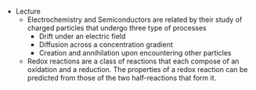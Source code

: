 - Lecture
	- Electrochemistry and Semiconductors are related by their study of charged particles that undergo three type of processes
		- Drift under an electric field
		- Diffusion across a concentration gradient
		- Creation and annihilation upon encountering other particles
	- Redox reactions are a class of reactions that each compose of an oxidation and a reduction. The properties of a redox reaction can be predicted from those of the two half-reactions that form it.